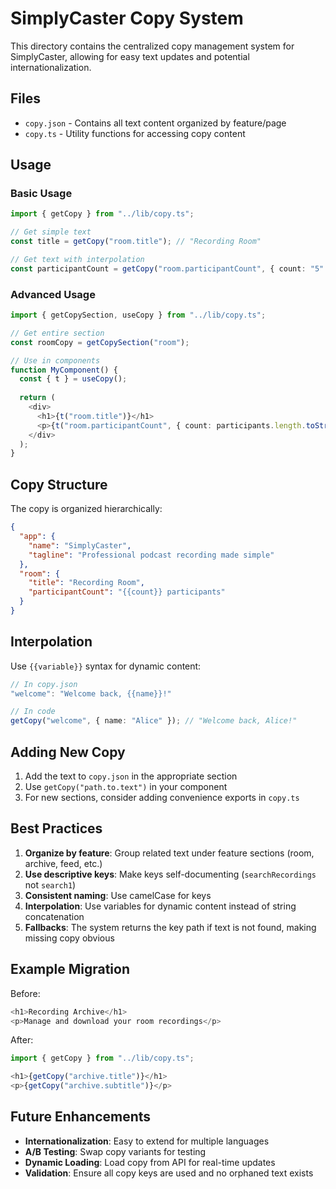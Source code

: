 # SimplyCaster Copy System

This directory contains the centralized copy management system for SimplyCaster, allowing for easy text updates and potential internationalization.

## Files

- `copy.json` - Contains all text content organized by feature/page
- `copy.ts` - Utility functions for accessing copy content

## Usage

### Basic Usage

```typescript
import { getCopy } from "../lib/copy.ts";

// Get simple text
const title = getCopy("room.title"); // "Recording Room"

// Get text with interpolation
const participantCount = getCopy("room.participantCount", { count: "5" }); // "5 participants"
```

### Advanced Usage

```typescript
import { getCopySection, useCopy } from "../lib/copy.ts";

// Get entire section
const roomCopy = getCopySection("room");

// Use in components
function MyComponent() {
  const { t } = useCopy();
  
  return (
    <div>
      <h1>{t("room.title")}</h1>
      <p>{t("room.participantCount", { count: participants.length.toString() })}</p>
    </div>
  );
}
```

## Copy Structure

The copy is organized hierarchically:

```json
{
  "app": {
    "name": "SimplyCaster",
    "tagline": "Professional podcast recording made simple"
  },
  "room": {
    "title": "Recording Room",
    "participantCount": "{{count}} participants"
  }
}
```

## Interpolation

Use `{{variable}}` syntax for dynamic content:

```typescript
// In copy.json
"welcome": "Welcome back, {{name}}!"

// In code
getCopy("welcome", { name: "Alice" }); // "Welcome back, Alice!"
```

## Adding New Copy

1. Add the text to `copy.json` in the appropriate section
2. Use `getCopy("path.to.text")` in your component
3. For new sections, consider adding convenience exports in `copy.ts`

## Best Practices

1. **Organize by feature**: Group related text under feature sections (room, archive, feed, etc.)
2. **Use descriptive keys**: Make keys self-documenting (`searchRecordings` not `search1`)
3. **Consistent naming**: Use camelCase for keys
4. **Interpolation**: Use variables for dynamic content instead of string concatenation
5. **Fallbacks**: The system returns the key path if text is not found, making missing copy obvious

## Example Migration

Before:
```typescript
<h1>Recording Archive</h1>
<p>Manage and download your room recordings</p>
```

After:
```typescript
import { getCopy } from "../lib/copy.ts";

<h1>{getCopy("archive.title")}</h1>
<p>{getCopy("archive.subtitle")}</p>
```

## Future Enhancements

- **Internationalization**: Easy to extend for multiple languages
- **A/B Testing**: Swap copy variants for testing
- **Dynamic Loading**: Load copy from API for real-time updates
- **Validation**: Ensure all copy keys are used and no orphaned text exists